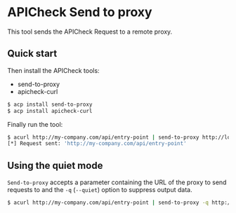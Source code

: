 # APICheck Send to proxy

This tool sends the APICheck Request to a remote proxy.

## Quick start

Then install the APICheck tools:

- send-to-proxy
- apicheck-curl

```bash
$ acp install send-to-proxy
$ acp install apicheck-curl
```

Finally run the tool:

```bash
$ acurl http://my-company.com/api/entry-point | send-to-proxy http://localproxy:9000
[*] Request sent: 'http://my-company.com/api/entry-point'
```


## Using the quiet mode

`Send-to-proxy` accepts a parameter containing the URL of the proxy to send requests to and the `-q` (`--quiet`) option to suppress output data.

```bash
$ acurl http://my-company.com/api/entry-point | send-to-proxy -q http://localproxy:9000
```
